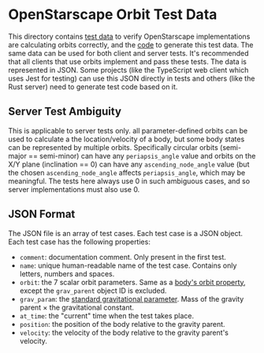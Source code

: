 # OpenStarscape Orbit Test Data
This directory contains [test data](orbit-test-data.json) to verify OpenStarscape implementations are calculating orbits correctly, and the [code](generate-orbit-tests.py) to generate this test data. The same data can be used for both client and server tests. It's recommended that all clients that use orbits implement and pass these tests. The data is represented in JSON. Some projects (like the TypeScript web client which uses Jest for testing) can use this JSON directly in tests and others (like the Rust server) need to generate test code based on it.

## Server Test Ambiguity
This is applicable to server tests only. all parameter-defined orbits can be used to calculate a the location/velocity of a body, but some body states can be represented by multiple orbits. Specifically circular orbits (semi-major == semi-minor) can have any `periapsis_angle` value and orbits on the X/Y plane (inclination == 0) can have any `ascending_node_angle` value (but the chosen `ascending_node_angle` affects `periapsis_angle`, which may be meaningful. The tests here always use 0 in such ambiguous cases, and so server implementations must also use 0.

## JSON Format
The JSON file is an array of test cases. Each test case is a JSON object. Each test case has the following properties:
- `comment`: documentation comment. Only present in the first test.
- `name`: unique human-readable name of the test case. Contains only letters, numbers and spaces.
- `orbit`: the 7 scalar orbit parameters. Same as a [body's orbit property](../orbit.md#orbit-property), except the `grav_parent` object ID is excluded.
- `grav_param`: the [standard gravitational parameter](https://en.wikipedia.org/wiki/Standard_gravitational_parameter). Mass of the gravity parent × the gravitational constant.
- `at_time`: the "current" time when the test takes place.
- `position`: the position of the body relative to the gravity parent.
- `velocity`: the velocity of the body relative to the gravity parent's velocity.
